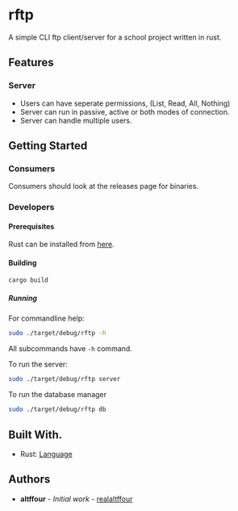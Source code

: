 # rftp
A simple CLI ftp client/server for a school project written in rust.

## Features

### Server
* Users can have seperate permissions, (List, Read, All, Nothing)
* Server can run in passive, active or both modes of connection.
* Server can handle multiple users.

## Getting Started

### Consumers
Consumers should look at the releases page for binaries.

### Developers

#### Prerequisites
Rust can be installed from [here](https://www.rust-lang.org/tools/install).

#### Building
```sh
cargo build
```

##### Running

For commandline help:
```sh
sudo ./target/debug/rftp -h
```
All subcommands have ```-h``` command.

To run the server:
```sh
sudo ./target/debug/rftp server
```

To run the database manager
```sh
sudo ./target/debug/rftp db
```

## Built With.
* Rust: [Language](https://www.rust-lang.org/tools/install)

## Authors
* **altffour** - *Initial work* - [realaltffour](https://github.com/realaltffour)
